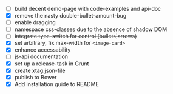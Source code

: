 - [ ] build decent demo-page with code-examples and api-doc
- [x] remove the nasty double-bullet-amount-bug
- [ ] enable dragging
- [ ] namespace css-classes due to the absence of shadow DOM
- [ ] ~~integrate type-switch for control (bullets|arrows)~~
- [x] set arbitrary, fix max-width for `<image-card>`
- [x] enhance accessability
- [ ] js-api documentation
- [x] set up a release-task in Grunt
- [x] create xtag.json-file
- [x] publish to Bower
- [x] Add installation guide to README
